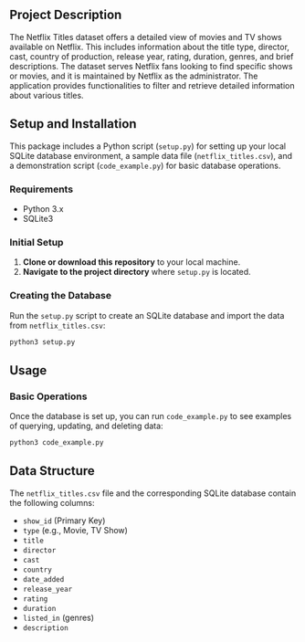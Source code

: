## Project Description
The Netflix Titles dataset offers a detailed view of movies and TV shows available on Netflix. This includes information about the title type, director, cast, country of production, release year, rating, duration, genres, and brief descriptions. The dataset serves Netflix fans looking to find specific shows or movies, and it is maintained by Netflix as the administrator. The application provides functionalities to filter and retrieve detailed information about various titles.

## Setup and Installation
This package includes a Python script (`setup.py`) for setting up your local SQLite database environment, a sample data file (`netflix_titles.csv`), and a demonstration script (`code_example.py`) for basic database operations.

### Requirements
- Python 3.x
- SQLite3

### Initial Setup
1. **Clone or download this repository** to your local machine.
2. **Navigate to the project directory** where `setup.py` is located.

### Creating the Database
Run the `setup.py` script to create an SQLite database and import the data from `netflix_titles.csv`:

```bash
python3 setup.py
```

## Usage
### Basic Operations
Once the database is set up, you can run `code_example.py` to see examples of querying, updating, and deleting data:

```bash
python3 code_example.py
```

## Data Structure
The `netflix_titles.csv` file and the corresponding SQLite database contain the following columns:
- `show_id` (Primary Key)
- `type` (e.g., Movie, TV Show)
- `title`
- `director`
- `cast`
- `country`
- `date_added`
- `release_year`
- `rating`
- `duration`
- `listed_in` (genres)
- `description`

